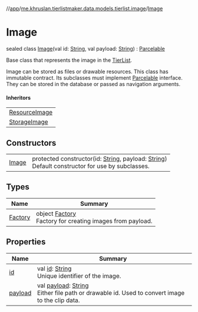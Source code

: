 //[app](../../../index.md)/[me.khruslan.tierlistmaker.data.models.tierlist.image](../index.md)/[Image](index.md)

# Image

sealed class [Image](index.md)(val id: [String](https://kotlinlang.org/api/latest/jvm/stdlib/kotlin/-string/index.html), val payload: [String](https://kotlinlang.org/api/latest/jvm/stdlib/kotlin/-string/index.html)) : [Parcelable](https://developer.android.com/reference/kotlin/android/os/Parcelable.html)

Base class that represents the image in the [TierList](../../me.khruslan.tierlistmaker.data.models.tierlist/-tier-list/index.md).

Image can be stored as files or drawable resources. This class has immutable contract. Its subclasses must implement [Parcelable](https://developer.android.com/reference/kotlin/android/os/Parcelable.html) interface. They can be stored in the database or passed as navigation arguments.

#### Inheritors

| |
|---|
| [ResourceImage](../-resource-image/index.md) |
| [StorageImage](../-storage-image/index.md) |

## Constructors

| | |
|---|---|
| [Image](-image.md) | protected constructor(id: [String](https://kotlinlang.org/api/latest/jvm/stdlib/kotlin/-string/index.html), payload: [String](https://kotlinlang.org/api/latest/jvm/stdlib/kotlin/-string/index.html))<br>Default constructor for use by subclasses. |

## Types

| Name | Summary |
|---|---|
| [Factory](-factory/index.md) | object [Factory](-factory/index.md)<br>Factory for creating images from payload. |

## Properties

| Name | Summary |
|---|---|
| [id](id.md) | val [id](id.md): [String](https://kotlinlang.org/api/latest/jvm/stdlib/kotlin/-string/index.html)<br>Unique identifier of the image. |
| [payload](payload.md) | val [payload](payload.md): [String](https://kotlinlang.org/api/latest/jvm/stdlib/kotlin/-string/index.html)<br>Either file path or drawable id. Used to convert image to the clip data. |
